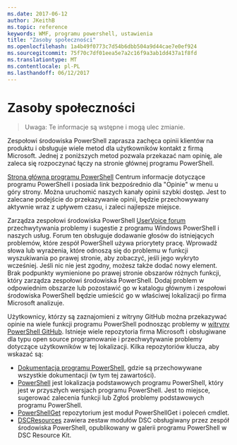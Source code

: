 ```yaml
---
ms.date: 2017-06-12
author: JKeithB
ms.topic: reference
keywords: WMF, programu powershell, ustawienia
title: "Zasoby społeczności"
ms.openlocfilehash: 1a4b49f0773c7d54b6dbb504a9d44cae7e0ef924
ms.sourcegitcommit: 75f70c7df01eea5e7a2c16f9a3ab1dd437a1f8fd
ms.translationtype: MT
ms.contentlocale: pl-PL
ms.lasthandoff: 06/12/2017
---
```

# <a name="community-resources"></a>Zasoby społeczności #
> Uwaga: Te informacje są wstępne i mogą ulec zmianie.

Zespołowi środowiska PowerShell zaprasza zachęca opinii klientów na produktu i obsługuje wiele metod dla użytkowników kontakt z firmą Microsoft.
Jednej z poniższych metod pozwala przekazać nam opinię, ale zaleca się rozpoczynać łączy na stronie głównej programu PowerShell.  

[Strona główna programu PowerShell](https://microsoft.com/powershell) Centrum informacje dotyczące programu PowerShell i posiada link bezpośrednio dla "Opinie" w menu u góry strony. Można uruchomić naszych kanały opinii szybki dostęp.
Jest to zalecane podejście do przekazywanie opinii, będzie przechowywany aktywnie wraz z upływem czasu, i zaleci najlepsze miejsce.  
 
Zarządza zespołowi środowiska PowerShell [UserVoice forum](https://windowsserver.uservoice.com/forums/301869-powershell/) przechwytywania problemy i sugestie z programu Windows PowerShell i naszych usług. Forum ten obsługuje dodawanie głosów do istniejących problemów, które zespół PowerShell używa priorytety pracę.
Wprowadź słowa lub wyrażenia, które odnoszą się do problemu w funkcji wyszukiwania po prawej stronie, aby zobaczyć, jeśli jego wykryto wcześniej.
Jeśli nic nie jest zgodny, możesz także dodać nowy element. Brak podpunkty wymienione po prawej stronie obszarów różnych funkcji, który zarządza zespołowi środowiska PowerShell.
Dodaj problem w odpowiednim obszarze lub pozostawić go w katalogu głównym i zespołowi środowiska PowerShell będzie umieścić go w właściwej lokalizacji po firma Microsoft analizuje.

Użytkownicy, którzy są zaznajomieni z witryny GitHub można przekazywać opinie na wiele funkcji programu PowerShell podnosząc problemy w [witryny PowerShell GitHub](https://github.com/powershell).
Istnieje wiele repozytoria firma Microsoft i obsługiwane dla typu open source programowanie i przechwytywanie problemy dotyczące użytkowników w tej lokalizacji. Kilka repozytoriów klucza, aby wskazać są:

* [Dokumentacja programu PowerShell](https://github.com/PowerShell/powershell-docs), gdzie są przechowywane wszystkie dokumentacji (w tym tej zawartości). 
* [PowerShell](https://github.com/PowerShell/powershell) jest lokalizacja podstawowych programu PowerShell, który jest w przyszłych wersjach programu PowerShell. Jest to miejsce, sugerować zalecenia funkcji lub Zgłoś problemy podstawowych programu PowerShell.   
* [PowerShellGet](https://github.com/PowerShell/powershellget) repozytorium jest moduł PowerShellGet i poleceń cmdlet.
* [DSCResources](https://github.com/PowerShell/DscResources) zawiera zestaw modułów DSC obsługiwany przez zespół środowiska PowerShell, opublikowany w galerii programu PowerShell w DSC Resource Kit.

